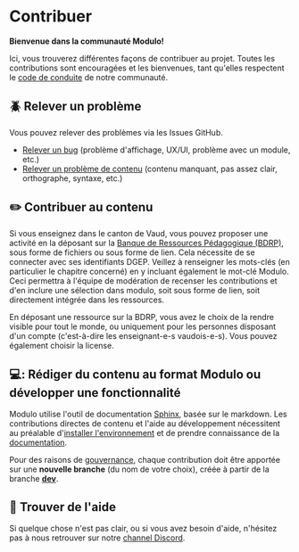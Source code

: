 # Contribuer

**Bienvenue dans la communauté Modulo!** 

Ici, vous trouverez différentes façons de contribuer au projet. Toutes les contributions sont encouragées et les bienvenues, tant qu'elles respectent le [code de conduite](CODE_OF_CONDUCT.md) de notre communauté.


## :beetle: Relever un problème
Vous pouvez relever des problèmes via les Issues GitHub. 

- [Relever un bug](https://github.com/edunumsec2/book/issues/new?assignees=redelman&labels=bug&template=bug-report.yml&title=%5BBug%5D%3A+) (problème d'affichage, UX/UI, problème avec un module, etc.)
- [Relever un problème de contenu](https://github.com/edunumsec2/book/issues/new?assignees=mihersch&labels=contenu&template=suggestion-contenu.yml&title=%5BContenu%5D%3A+) (contenu manquant, pas assez clair, orthographe, syntaxe, etc.)

## :pencil2: Contribuer au contenu
Si vous enseignez dans le canton de Vaud, vous pouvez proposer une activité en la déposant sur la
[Banque de Ressources Pédagogique (BDRP)](https://www.bdrp.ch), sous forme de fichiers ou sous forme
de lien. Cela nécessite de se connecter avec ses identifiants DGEP. Veillez à renseigner les mots-clés
(en particulier le chapitre concerné) en y incluant également le mot-clé Modulo. Ceci permettra à l'équipe
de modération de recenser les contributions et d'en inclure une sélection dans modulo, soit sous forme de lien,
soit directement intégrée dans les ressources.

En déposant une ressource sur la BDRP, vous avez le choix de la rendre visible pour tout le monde, ou uniquement
pour les personnes disposant d'un compte (c'est-à-dire les enseignant-e-s vaudois-e-s). Vous pouvez également choisir
la license. 

## 💻: Rédiger du contenu au format Modulo ou développer une fonctionnalité

Modulo utilise l'outil de documentation [Sphinx](https://www.sphinx-doc.org), basée sur le markdown. Les contributions directes de contenu et
l'aide au développement nécessitent au préalable d'[installer l'environnement](doc/installation.md)
et de prendre connaissance de la [documentation](doc/README.md).

Pour des raisons de [gouvernance](GOVERNANCE.md), chaque contribution doit être apportée sur une **nouvelle branche** (du nom de votre choix), créée à partir de la branche **[dev](https://github.com/edunumsec2/book/tree/dev)**.

## :raising_hand: Trouver de l'aide
Si quelque chose n'est pas clair, ou si vous avez besoin d'aide, n'hésitez pas à nous retrouver sur notre [channel Discord](https://discord.gg/b8qu79t6HQ).

